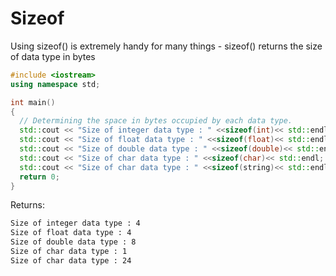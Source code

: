 # Sizeof 

Using sizeof() is extremely handy for many things - sizeof() returns the size of data type in bytes
```cpp
#include <iostream>
using namespace std;  

int main()  
{  
  // Determining the space in bytes occupied by each data type.  
  std::cout << "Size of integer data type : " <<sizeof(int)<< std::endl;  
  std::cout << "Size of float data type : " <<sizeof(float)<< std::endl;  
  std::cout << "Size of double data type : " <<sizeof(double)<< std::endl;  
  std::cout << "Size of char data type : " <<sizeof(char)<< std::endl;  
  std::cout << "Size of char data type : " <<sizeof(string)<< std::endl;  
  return 0;  
}  
```

Returns:
```bash
Size of integer data type : 4
Size of float data type : 4
Size of double data type : 8
Size of char data type : 1
Size of char data type : 24
```